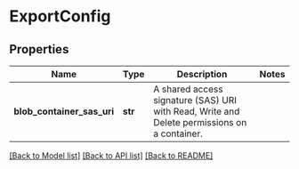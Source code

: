 # ExportConfig

## Properties
Name | Type | Description | Notes
------------ | ------------- | ------------- | -------------
**blob_container_sas_uri** | **str** | A shared access signature (SAS) URI with Read, Write and Delete permissions on a container. | 

[[Back to Model list]](../README.md#documentation-for-models) [[Back to API list]](../README.md#documentation-for-api-endpoints) [[Back to README]](../README.md)

